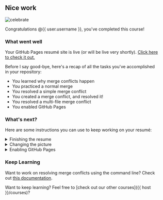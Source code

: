 ## Nice work

![celebrate](https://octodex.github.com/images/benevocats.jpg)

Congratulations @{{ user.username }}, you've completed this course!

### What went well

Your GitHub Pages resumé site is live (or will be live very shortly). [Click here to check it out.]({{url}})

Before I say good-bye, here's a recap of all the tasks you've accomplished in your repository:

- You learned why merge conflicts happen
- You practiced a normal merge
- You resolved a simple merge conflict
- You created a merge conflict, and resolved it!
- You resolved a multi-file merge conflict
- You enabled GitHub Pages

### What's next?

Here are some instructions you can use to keep working on your resumé:

<details>
  <summary>Finishing the resume</summary>
  <hr>
  
  #### Finishing the resume
  
  To modify the other sections of the resume, simply create a new branch and modify the files found in the `_data` folder.

  For example, to modify the "Projects" section, edit the `_data/projects.yml` file. After making your changes, create a new pull request and merge your changes.
  
  <hr>
</details>

<details>
  <summary>Changing the picture</summary>
  <hr>
  
  #### Changing the picture
  
  If you would like to change the image used on your resume, you need to make a few changes to the files.

  1. Create a new branch, maybe name it something like `new-avatar`.
  1. Navigate to the `images` directory and click the **Upload files** button.
  1. [Drag and drop your image](https://help.github.com/articles/adding-a-file-to-a-repository/).
  1. Commit your change by clicking **Commit changes**.
  1. On the `new-avatar` branch, open the `_layouts/resume.html` file and edit line 16. Replace `images/bob-avatar.jpg` with `images/YOURFILENAME`.
  1. Create a pull request.
  1. Merge the pull request, and delete the branch.
  
  <hr>
</details>

<details>
  <summary>Enabling GitHub Pages</summary>
  <hr>
  
  #### Enabling GitHub Pages
  
  When you are happy with your resume, you will need to publish it with GitHub Pages. This resume is ready for GitHub Pages, you just need to turn it on. Follow these steps to enable GitHub Pages when you are ready to officially publish your resume:

  1. Click on the [**Settings**](https://github.com/{{ user.username }}/{{ repo }}/settings) tab.
  1. Scroll to the "GitHub Pages" section.
  1. In the "Source" drop-down, select **master branch**.
  1. Click **Save**.
  1. :construction: Warning! :construction: Make sure you don't see any [errors after you select save](https://user-images.githubusercontent.com/13326548/36769372-bc9b43d4-1bf8-11e8-8050-2b08cf8d146b.png). If you do, your page won't build correctly and this step will be incomplete.
 
  <hr>
</details>

### Keep Learning

Want to work on resolving merge conflicts using the command line? Check out [this documentation](https://help.github.com/articles/resolving-a-merge-conflict-using-the-command-line/).

Want to keep learning? Feel free to [check out our other courses]({{ host }}/courses)?
